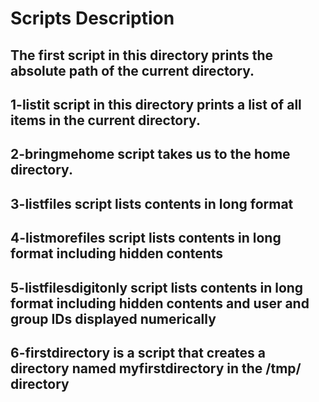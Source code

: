 # Scripts Description

## The first script in this directory prints the absolute path of the current directory.

## 1-listit script in this directory prints a list of all items in the current directory.

## 2-bringmehome script takes us to the home directory.

## 3-listfiles script lists contents in long format

## 4-listmorefiles script lists contents in long format including hidden contents

## 5-listfilesdigitonly script lists contents in long format including hidden contents and user and group IDs displayed numerically

## 6-firstdirectory is a script that creates a directory named myfirstdirectory in the /tmp/ directory

